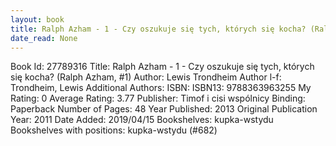 ```yaml
---
layout: book
title: Ralph Azham - 1 - Czy oszukuje się tych, których się kocha? (Ralph Azham,  no. 1)
date_read: None
---
```


Book Id: 27789316
Title: Ralph Azham - 1 - Czy oszukuje się tych, których się kocha? (Ralph Azham, #1)
Author: Lewis Trondheim
Author l-f: Trondheim, Lewis
Additional Authors: 
ISBN: 
ISBN13: 9788363963255
My Rating: 0
Average Rating: 3.77
Publisher: Timof i cisi wspólnicy
Binding: Paperback
Number of Pages: 48
Year Published: 2013
Original Publication Year: 2011
Date Added: 2019/04/15
Bookshelves: kupka-wstydu
Bookshelves with positions: kupka-wstydu (#682)

